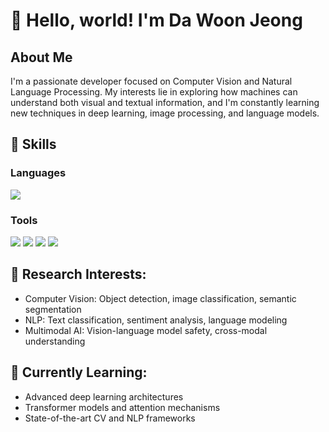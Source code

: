 
# 👋 Hello, world! I'm Da Woon Jeong
## About Me
I'm a passionate developer focused on Computer Vision and Natural Language Processing. 
My interests lie in exploring how machines can understand both visual and textual information, 
and I'm constantly learning new techniques in deep learning, image processing, and language models.

## 👻 **Skills**
### Languages
<img src="https://img.shields.io/badge/Python-3776AB?style=flat-square&logo=Python&logoColor=white"/>

### Tools
<img src="https://img.shields.io/badge/git-F05032?style=flat-square&logo=git&logoColor=white"/> <img src="https://img.shields.io/badge/github-181717?style=flat-square&logo=github&logoColor=white"/> <img src="https://img.shields.io/badge/pytorch-EE4C2C?style=flat-square&logo=pytorch&logoColor=white"/> <img src="https://img.shields.io/badge/tensorflow-FF6F00?style=flat-square&logo=tensorflow&logoColor=white"/>


## 🔬 **Research Interests:**
- Computer Vision: Object detection, image classification, semantic segmentation
- NLP: Text classification, sentiment analysis, language modeling
- Multimodal AI: Vision-language model safety, cross-modal understanding

## 📖 **Currently Learning:**
- Advanced deep learning architectures
- Transformer models and attention mechanisms
- State-of-the-art CV and NLP frameworks